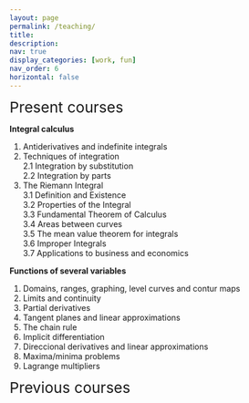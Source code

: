 ```yaml
---
layout: page
permalink: /teaching/
title: 
description:
nav: true
display_categories: [work, fun]
nav_order: 6
horizontal: false
---
```


<span style="font-size: 26px">Present courses</span> 

<strong>Integral calculus</strong> 

1. Antiderivatives and indefinite integrals
2. Techniques of integration <br>
    2.1 Integration by substitution <br>
    2.2 Integration by parts <br>
3. The Riemann Integral <br>
     3.1 Definition and Existence <br>
     3.2 Properties of the Integral <br>
     3.3 Fundamental Theorem of Calculus <br>
     3.4 Areas between curves <br>
     3.5 The mean value theorem for integrals <br>
     3.6 Improper Integrals <br>
     3.7 Applications to business and economics <br>


<strong>Functions of several variables</strong> 

1. Domains, ranges, graphing, level curves and contur maps
2. Limits and continuity
3. Partial derivatives
4. Tangent planes and linear approximations
5. The chain rule
6. Implicit differentiation
7. Direccional derivatives and linear approximations
8. Maxima/minima problems
9. Lagrange multipliers

<span style="font-size: 26px">Previous courses</span> 
